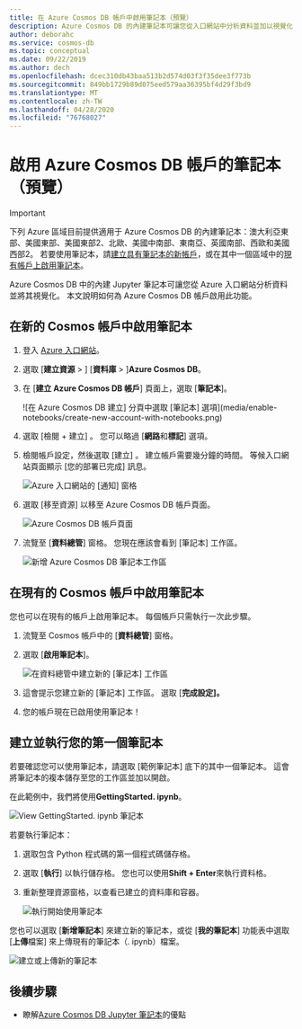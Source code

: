 ```yaml
---
title: 在 Azure Cosmos DB 帳戶中啟用筆記本（預覽）
description: Azure Cosmos DB 的內建筆記本可讓您從入口網站中分析資料並加以視覺化。 本文說明如何啟用 Cosmos 帳戶的這項功能。
author: deborahc
ms.service: cosmos-db
ms.topic: conceptual
ms.date: 09/22/2019
ms.author: dech
ms.openlocfilehash: dcec310db43baa513b2d574d03f3f35dee3f773b
ms.sourcegitcommit: 849bb1729b89d075eed579aa36395bf4d29f3bd9
ms.translationtype: MT
ms.contentlocale: zh-TW
ms.lasthandoff: 04/28/2020
ms.locfileid: "76768027"
---
```

# <a name="enable-notebooks-for-azure-cosmos-db-accounts-preview"></a>啟用 Azure Cosmos DB 帳戶的筆記本（預覽）

> [!IMPORTANT]
> 下列 Azure 區域目前提供適用于 Azure Cosmos DB 的內建筆記本：澳大利亞東部、美國東部、美國東部2、北歐、美國中南部、東南亞、英國南部、西歐和美國西部2。 若要使用筆記本，請[建立具有筆記本的新帳戶](#enable-notebooks-in-a-new-cosmos-account)，或在其中一個區域中的[現有帳戶上啟用筆記本](#enable-notebooks-in-an-existing-cosmos-account)。

Azure Cosmos DB 中的內建 Jupyter 筆記本可讓您從 Azure 入口網站分析資料並將其視覺化。 本文說明如何為 Azure Cosmos DB 帳戶啟用此功能。

## <a name="enable-notebooks-in-a-new-cosmos-account"></a>在新的 Cosmos 帳戶中啟用筆記本
1. 登入 [Azure 入口網站](https://portal.azure.com/)。
1. 選取 [**建立資源** > ] [**資料庫** > ]**Azure Cosmos DB**。
1. 在 [**建立 Azure Cosmos DB 帳戶**] 頁面上，選取 [**筆記本**]。 
 
    ![在 Azure Cosmos DB 建立] 分頁中選取 [筆記本] 選項](media/enable-notebooks/create-new-account-with-notebooks.png)
1. 選取 [檢閱 + 建立]  。 您可以略過 [**網路**和**標記**] 選項。 
1. 檢閱帳戶設定，然後選取 [建立]  。 建立帳戶需要幾分鐘的時間。 等候入口網站頁面顯示 [您的部署已完成]  訊息。 

    ![Azure 入口網站的 [通知] 窗格](media/enable-notebooks/create-new-account-with-notebooks-complete.png)
1. 選取 [移至資源]  以移至 Azure Cosmos DB 帳戶頁面。 

    ![Azure Cosmos DB 帳戶頁面](../../includes/media/cosmos-db-create-dbaccount/azure-cosmos-db-account-created-3.png)

1. 流覽至 [**資料總管**] 窗格。 您現在應該會看到 [筆記本] 工作區。

    ![新增 Azure Cosmos DB 筆記本工作區](media/enable-notebooks/new-notebooks-workspace.png)

## <a name="enable-notebooks-in-an-existing-cosmos-account"></a>在現有的 Cosmos 帳戶中啟用筆記本
您也可以在現有的帳戶上啟用筆記本。 每個帳戶只需執行一次此步驟。

1. 流覽至 Cosmos 帳戶中的 [**資料總管**] 窗格。
1. 選取 [**啟用筆記本**]。

    ![在資料總管中建立新的 [筆記本] 工作區](media/enable-notebooks/enable-notebooks-workspace.png)
1. 這會提示您建立新的 [筆記本] 工作區。 選取 [**完成設定]。**
1. 您的帳戶現在已啟用使用筆記本！

## <a name="create-and-run-your-first-notebook"></a>建立並執行您的第一個筆記本

若要確認您可以使用筆記本，請選取 [範例筆記本] 底下的其中一個筆記本。 這會將筆記本的複本儲存至您的工作區並加以開啟。

在此範例中，我們將使用**GettingStarted. ipynb**。 

![View GettingStarted. ipynb 筆記本](media/enable-notebooks/select-getting-started-notebook.png)

若要執行筆記本：
1. 選取包含 Python 程式碼的第一個程式碼儲存格。 
1. 選取 [**執行**] 以執行儲存格。 您也可以使用**Shift + Enter**來執行資料格。
1. 重新整理資源窗格，以查看已建立的資料庫和容器。

    ![執行開始使用筆記本](media/enable-notebooks/run-first-notebook-cell.png)

您也可以選取 [**新增筆記本**] 來建立新的筆記本，或從 [**我的筆記本**] 功能表中選取 [**上傳**檔案] 來上傳現有的筆記本（. ipynb）檔案。 

![建立或上傳新的筆記本](media/enable-notebooks/create-or-upload-new-notebook.png)

## <a name="next-steps"></a>後續步驟

- 瞭解[Azure Cosmos DB Jupyter 筆記本](cosmosdb-jupyter-notebooks.md)的優點

